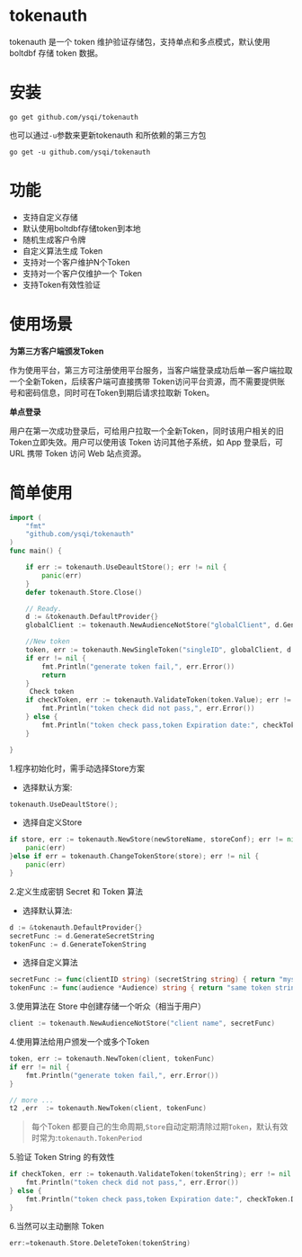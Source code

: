 # tokenauth
   tokenauth 是一个 token 维护验证存储包，支持单点和多点模式，默认使用 boltdbf 存储 token 数据。

# 安装

`go get github.com/ysqi/tokenauth`

也可以通过`-u`参数来更新tokenauth 和所依赖的第三方包

`go get -u github.com/ysqi/tokenauth`

# 功能

+ 支持自定义存储
+ 默认使用boltdbf存储token到本地
+ 随机生成客户令牌
+ 自定义算法生成 Token
+ 支持对一个客户维护N个Token
+ 支持对一个客户仅维护一个 Token
+ 支持Token有效性验证

# 使用场景

__为第三方客户端颁发Token__

作为使用平台，第三方可注册使用平台服务，当客户端登录成功后单一客户端拉取一个全新Token，后续客户端可直接携带 Token访问平台资源，而不需要提供账号和密码信息，同时可在Token到期后请求拉取新 Token。

__单点登录__

用户在第一次成功登录后，可给用户拉取一个全新Token，同时该用户相关的旧Token立即失效。用户可以使用该 Token 访问其他子系统，如 App 登录后，可 URL 携带 Token 访问 Web 站点资源。

# 简单使用

```Go
import (
	"fmt"
	"github.com/ysqi/tokenauth"
)
func main() {

	if err := tokenauth.UseDeaultStore(); err != nil {
		panic(err)
	}
	defer tokenauth.Store.Close()

	// Ready.
	d := &tokenauth.DefaultProvider{}
	globalClient := tokenauth.NewAudienceNotStore("globalClient", d.GenerateSecretString)

	//New token
	token, err := tokenauth.NewSingleToken("singleID", globalClient, d.GenerateTokenString)
	if err != nil {
		fmt.Println("generate token fail,", err.Error())
		return
	}
	 Check token
	if checkToken, err := tokenauth.ValidateToken(token.Value); err != nil {
		fmt.Println("token check did not pass,", err.Error())
	} else {
		fmt.Println("token check pass,token Expiration date:", checkToken.DeadLine)
	}

}
```

1.程序初始化时，需手动选择Store方案

+ 选择默认方案:
```go
tokenauth.UseDeaultStore();
```
+ 选择自定义Store
```go
if store, err := tokenauth.NewStore(newStoreName, storeConf); err != nil {
	panic(err)
}else if err = tokenauth.ChangeTokenStore(store); err != nil {
	panic(err)
}
```

2.定义生成密钥 Secret 和 Token 算法

+ 选择默认算法:
```go
d := &tokenauth.DefaultProvider{}
secretFunc := d.GenerateSecretString
tokenFunc := d.GenerateTokenString
```

+ 选择自定义算法
```go
secretFunc := func(clientID string) (secretString string) { return "myself secret for all client" }
tokenFunc := func(audience *Audience) string { return "same token string" }
```

3.使用算法在 Store 中创建存储一个听众（相当于用户）
```go
client := tokenauth.NewAudienceNotStore("client name", secretFunc)
```

4.使用算法给用户颁发一个或多个Token
```go
token, err := tokenauth.NewToken(client, tokenFunc)
if err != nil {
	fmt.Println("generate token fail,", err.Error())
}

// more ...
t2 ,err  := tokenauth.NewToken(client, tokenFunc)
```
> 每个Token 都要自己的生命周期,`Store`自动定期清除过期`Token`，默认有效时常为:`tokenauth.TokenPeriod`

5.验证 Token String 的有效性
```go
if checkToken, err := tokenauth.ValidateToken(tokenString); err != nil {
	fmt.Println("token check did not pass,", err.Error())
} else {
	fmt.Println("token check pass,token Expiration date:", checkToken.DeadLine)
}
```
6.当然可以主动删除 Token
```go
err:=tokenauth.Store.DeleteToken(tokenString)
```
